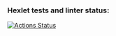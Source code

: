 ### Hexlet tests and linter status:
[![Actions Status](https://github.com/OliverKant/frontend-project-lvl2/workflows/hexlet-check/badge.svg)](https://github.com/OliverKant/frontend-project-lvl2/actions)